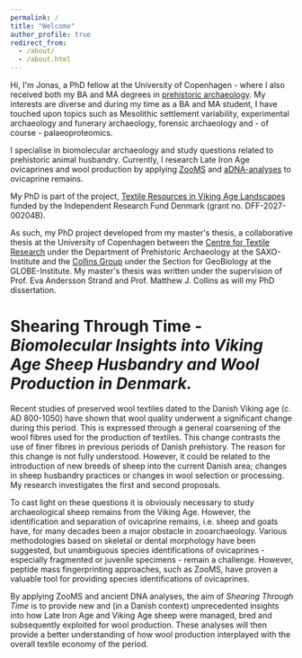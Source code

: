 ```yaml
---
permalink: /
title: "Welcome"
author_profile: true
redirect_from: 
  - /about/
  - /about.html
---
```


Hi, I'm Jonas, a PhD fellow at the University of Copenhagen - where I also received both my BA and MA degrees in [prehistoric archaeology](https://saxo.ku.dk/forskning/forhistorisk-arkaeologi/). My interests are diverse and during my time as a BA and MA student, I have touched upon topics such as Mesolithic settlement variability, experimental archaeology and funerary archaeology, forensic archaeology and - of course - palaeoproteomics.

I specialise in biomolecular archaeology and study questions related to prehistoric animal husbandry. Currently, I research Late Iron Age ovicaprines and wool production by applying [ZooMS](https://en.wikipedia.org/wiki/ZooMS) and [aDNA-analyses](https://en.wikipedia.org/wiki/Ancient_DNA) to ovicaprine remains.

My PhD is part of the project, [Textile Resources in Viking Age Landscapes](https://ctr.hum.ku.dk/research-programmes-and-projects/trival/) funded by the Independent Research Fund Denmark (grant no. DFF-2027-00204B).

As such, my PhD project developed from my master's thesis, a collaborative thesis at the University of Copenhagen between the [Centre for Textile Research](https://ctr.hum.ku.dk/) under the Department of Prehistoric Archaeology at the SAXO-Institute and the [Collins Group](https://globe.ku.dk/research/geobiology/collins-group/) under the Section for GeoBiology at the GLOBE-Institute. My master's thesis was written under the supervision of Prof. Eva Andersson Strand and Prof. Matthew J. Collins as will my PhD dissertation.

**Shearing Through Time** - *Biomolecular Insights into Viking Age Sheep Husbandry and Wool Production in Denmark.*
====

Recent studies of preserved wool textiles dated to the Danish Viking age (c. AD 800-1050) have shown that wool quality underwent a significant change during this period. This is expressed through a general coarsening of the wool fibres used for the production of textiles. This change contrasts the use of finer fibres in previous periods of Danish prehistory. The reason for this change is not fully understood. However, it could be related to the introduction of new breeds of sheep into the current Danish area; changes in sheep husbandry practices or changes in wool selection or processing. My research investigates the first and second proposals. 

To cast light on these questions it is obviously necessary to study archaeological sheep remains from the Viking Age. However, the identification and separation of ovicaprine remains, i.e. sheep and goats have, for many decades been a major obstacle in zooarchaeology. Various methodologies based on skeletal or dental morphology have been suggested, but unambiguous species identifications of ovicaprines - especially fragmented or juvenile specimens - remain a challenge.  However, peptide mass fingerprinting approaches, such as ZooMS, have proven a valuable tool for providing species identifications of ovicaprines.

By applying ZooMS and ancient DNA analyses, the aim of *Shearing Through Time* is to provide new and (in a Danish context) unprecedented insights into how Late Iron Age and Viking Age sheep were managed, bred and subsequently exploited for wool production. These analyses will then provide a better understanding of how wool production interplayed with the overall textile economy of the period.
